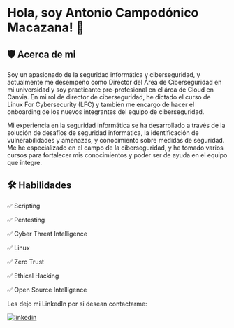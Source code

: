
# Hola, soy Antonio Campodónico Macazana! 👋

## 🛡️ Acerca de mi
Soy un apasionado de la seguridad informática y ciberseguridad, y actualmente me desempeño como Director del Área de Ciberseguridad en mi universidad y soy practicante pre-profesional en el área de Cloud en Canvia. En mi rol de director de ciberseguridad, he dictado el curso de Linux For Cybersecurity (LFC) y también me encargo de hacer el onboarding de los nuevos integrantes del equipo de ciberseguridad.

Mi experiencia en la seguridad informática se ha desarrollado a través de la solución de desafíos de seguridad informática, la identificación de vulnerabilidades y amenazas, y conocimiento sobre medidas de seguridad. Me he especializado en el campo de la ciberseguridad, y he tomado varios cursos para fortalecer mis conocimientos y poder ser de ayuda en el equipo que integre.


## 🛠 Habilidades

✅ Scripting


✅ Pentesting


✅ Cyber Threat Intelligence


✅ Linux


✅ Zero Trust


✅ Ethical Hacking


✅ Open Source Intelligence


Les dejo mi LinkedIn por si desean contactarme:


[![linkedin](https://img.shields.io/badge/linkedin-0A66C2?style=for-the-badge&logo=linkedin&logoColor=white)](https://www.linkedin.com/in/antoniocampodonico/)
